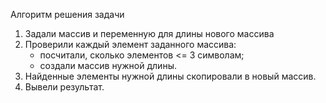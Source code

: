 Алгоритм решения задачи

1) Задали массив и переменную для длины нового массива
2) Проверили каждый элемент заданного массива:  
   - посчитали, сколько элементов <= 3 символам;
   - создали массив нужной длины.
3) Найденные элементы нужной длины скопировали в новый массив.
4) Вывели результат.